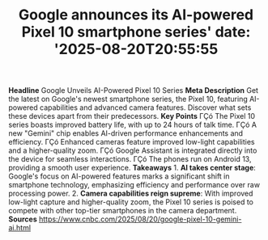 ﻿---
title: "Google announces its AI-powered Pixel 10 smartphone series'
date: '2025-08-20T20:55:55"
category: "Markets"
summary: ""
slug: "google announces its aipowered pixel 10 smartphone series"
source_urls:
  - "https://www.cnbc.com/2025/08/20/google-pixel-10-gemini-ai.html"
seo:
  title: "Google announces its AI-powered Pixel 10 smartphone series | Hash n Hedge'
  description: '"
  keywords: ["news", "markets", "brief"]
---
**Headline** Google Unveils AI-Powered Pixel 10 Series  **Meta Description** Get the latest on Google's newest smartphone series, the Pixel 10, featuring AI-powered capabilities and advanced camera features. Discover what sets these devices apart from their predecessors.  **Key Points**  ΓÇó The Pixel 10 series boasts improved battery life, with up to 24 hours of talk time. ΓÇó A new "Gemini" chip enables AI-driven performance enhancements and efficiency. ΓÇó Enhanced cameras feature improved low-light capabilities and a higher-quality zoom. ΓÇó Google Assistant is integrated directly into the device for seamless interactions. ΓÇó The phones run on Android 13, providing a smooth user experience.  **Takeaways**  1. **AI takes center stage**: Google's focus on AI-powered features marks a significant shift in smartphone technology, emphasizing efficiency and performance over raw processing power. 2. **Camera capabilities reign supreme**: With improved low-light capture and higher-quality zoom, the Pixel 10 series is poised to compete with other top-tier smartphones in the camera department.  **Sources** https://www.cnbc.com/2025/08/20/google-pixel-10-gemini-ai.html 
